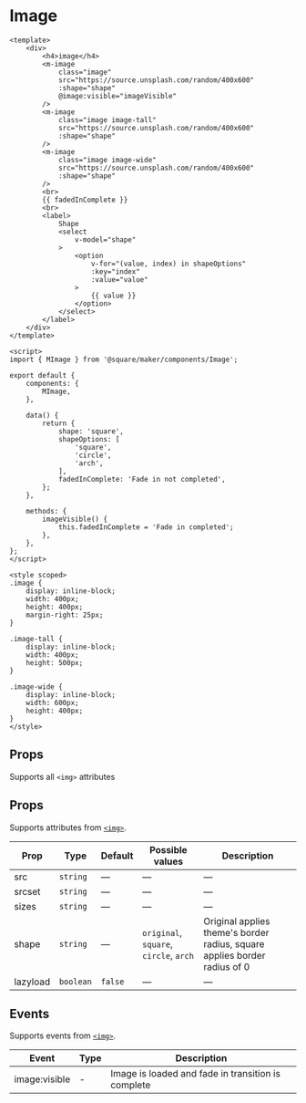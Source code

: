 # Image

```vue
<template>
	<div>
		<h4>image</h4>
		<m-image
			class="image"
			src="https://source.unsplash.com/random/400x600"
			:shape="shape"
			@image:visible="imageVisible"
		/>
		<m-image
			class="image image-tall"
			src="https://source.unsplash.com/random/400x600"
			:shape="shape"
		/>
		<m-image
			class="image image-wide"
			src="https://source.unsplash.com/random/400x600"
			:shape="shape"
		/>
		<br>
		{{ fadedInComplete }}
		<br>
		<label>
			Shape
			<select
				v-model="shape"
			>
				<option
					v-for="(value, index) in shapeOptions"
					:key="index"
					:value="value"
				>
					{{ value }}
				</option>
			</select>
		</label>
	</div>
</template>

<script>
import { MImage } from '@square/maker/components/Image';

export default {
	components: {
		MImage,
	},

	data() {
		return {
			shape: 'square',
			shapeOptions: [
				'square',
				'circle',
				'arch',
			],
			fadedInComplete: 'Fade in not completed',
		};
	},

	methods: {
		imageVisible() {
			this.fadedInComplete = 'Fade in completed';
		},
	},
};
</script>

<style scoped>
.image {
	display: inline-block;
	width: 400px;
	height: 400px;
	margin-right: 25px;
}

.image-tall {
	display: inline-block;
	width: 400px;
	height: 500px;
}

.image-wide {
	display: inline-block;
	width: 600px;
	height: 400px;
}
</style>
```

## Props
Supports all `<img>` attributes

<!-- api-tables:start -->
## Props

Supports attributes from [`<img>`](https://developer.mozilla.org/en-US/docs/Web/HTML/Element/img).

| Prop     | Type      | Default | Possible values                        | Description                                                               |
| -------- | --------- | ------- | -------------------------------------- | ------------------------------------------------------------------------- |
| src      | `string`  | —       | —                                      | —                                                                         |
| srcset   | `string`  | —       | —                                      | —                                                                         |
| sizes    | `string`  | —       | —                                      | —                                                                         |
| shape    | `string`  | —       | `original`, `square`, `circle`, `arch` | Original applies theme's border radius, square applies border radius of 0 |
| lazyload | `boolean` | `false` | —                                      | —                                                                         |


## Events

Supports events from [`<img>`](https://developer.mozilla.org/en-US/docs/Web/HTML/Element/img).

| Event        | Type | Description                                        |
| ------------ | ---- | -------------------------------------------------- |
| image:visible | -    | Image is loaded and fade in transition is complete |
<!-- api-tables:end -->

